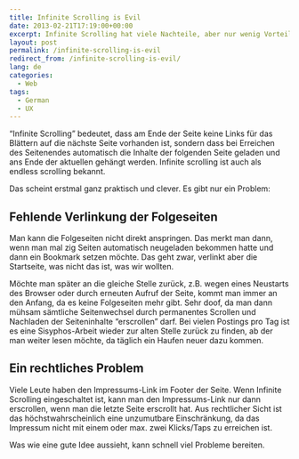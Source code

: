 ```yaml
---
title: Infinite Scrolling is Evil
date: 2013-02-21T17:19:00+00:00
excerpt: Infinite Scrolling hat viele Nachteile, aber nur wenig Vorteile.
layout: post
permalink: /infinite-scrolling-is-evil
redirect_from: /infinite-scrolling-is-evil/
lang: de
categories:
  - Web
tags:
  - German
  - UX
---
```

“Infinite Scrolling” bedeutet, dass am Ende der Seite keine Links für das Blättern auf die nächste Seite vorhanden ist, sondern dass bei Erreichen des Seitenendes automatisch die Inhalte der folgenden Seite geladen und ans Ende der aktuellen gehängt werden. Infinite scrolling ist auch als endless scrolling bekannt.

Das scheint erstmal ganz praktisch und clever. Es gibt nur ein Problem:

## Fehlende Verlinkung der Folgeseiten

Man kann die Folgeseiten nicht direkt anspringen. Das merkt man dann, wenn man mal zig Seiten automatisch neugeladen bekommen hatte und dann ein Bookmark setzen möchte. Das geht zwar, verlinkt aber die Startseite, was nicht das ist, was wir wollten.

Möchte man später an die gleiche Stelle zurück, z.B. wegen eines Neustarts des Browser oder durch erneuten Aufruf der Seite, kommt man immer an den Anfang, da es keine Folgeseiten mehr gibt. Sehr doof, da man dann mühsam sämtliche Seitenwechsel durch permanentes Scrollen und Nachladen der Seiteninhalte “erscrollen” darf. Bei vielen Postings pro Tag ist es eine Sisyphos-Arbeit wieder zur alten Stelle zurück zu finden, ab der man weiter lesen möchte, da täglich ein Haufen neuer dazu kommen.

## Ein rechtliches Problem

Viele Leute haben den Impressums-Link im Footer der Seite. Wenn Infinite Scrolling eingeschaltet ist, kann man den Impressums-Link nur dann erscrollen, wenn man die letzte Seite erscrollt hat. Aus rechtlicher Sicht ist das höchstwahrscheinlich eine unzumutbare Einschränkung, da das Impressum nicht mit einem oder max. zwei Klicks/Taps zu erreichen ist.

Was wie eine gute Idee aussieht, kann schnell viel Probleme bereiten.